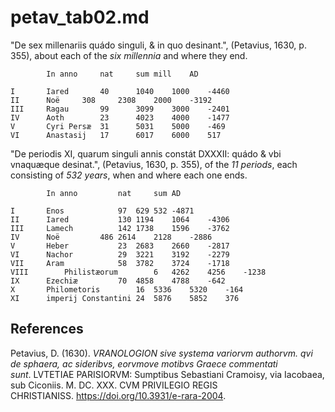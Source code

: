 # petav_tab02.md
"De sex millenariis quádo singuli, & in quo desinant.", (Petavius, 1630, p. 355), about each of the *six millennia* and where they end.
~~~					
		In anno		nat		sum	mill	AD

I		Iared		40		1040	1000	-4460
II		Noë		308		2308	2000	-3192
III		Ragau		99		3099	3000	-2401
IV		Aoth		23		4023	4000	-1477
V		Cyri Persæ	31		5031	5000	-469
VI		Anastasij	17		6017	6000	517
~~~

"De periodis XI, quarum singuli annis constát DXXXII: quádo & vbi vnaquæque desinat.", (Petavius, 1630, p. 355), of the *11 periods*, each consisting of *532 years*, when and where each one ends.	
~~~				
		In anno			nat		sum	AD

I		Enos			97	629	532	-4871
II		Iared			130	1194	1064	-4306
III		Lamech			142	1738	1596	-3762
IV		Noë			486	2614	2128	-2886
V		Heber			23	2683	2660	-2817
VI		Nachor			29	3221	3192	-2279
VII		Aram			58	3782	3724	-1718
VIII		Philistæorum		6	4262	4256	-1238
IX		Ezechiæ			70	4858	4788	-642
X		Philometoris		16	5336	5320	-164
XI		imperij Constantini	24	5876	5852	376
~~~
## References

Petavius, D. (1630). *VRANOLOGION sive systema variorvm authorvm. qvi de sphaera, ac sideribvs, eorvmove motibvs Graece commentati sunt*. LVTETIAE PARISIORVM: Sumptibus Sebastiani Cramoisy, via Iacobaea, sub Ciconiis. M. DC. XXX. CVM PRIVILEGIO REGIS CHRISTIANISS. https://doi.org/10.3931/e-rara-2004.



